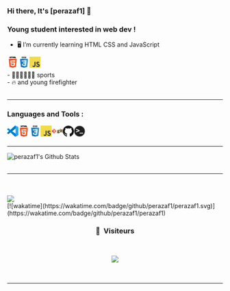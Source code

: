 ### Hi there, It's [perazaf1] 👋

### Young student interested in web dev !

- 🖥 I’m currently learning HTML CSS and JavaScript

<img align="left" alt="HTML5" width="26px" src="https://raw.githubusercontent.com/github/explore/80688e429a7d4ef2fca1e82350fe8e3517d3494d/topics/html/html.png" />
<img align="left" alt="CSS3" width="26px" src="https://raw.githubusercontent.com/github/explore/80688e429a7d4ef2fca1e82350fe8e3517d3494d/topics/css/css.png" />
<img align="left" alt="JavaScript" width="26px" src="https://raw.githubusercontent.com/github/explore/80688e429a7d4ef2fca1e82350fe8e3517d3494d/topics/javascript/javascript.png"/>

<br/>
<br/>
- 🏊‍♂️🚴‍♂️🏃‍♂️ sports
<br/>
- 🔥 and young firefighter

<br/>
<br/>

---

### Languages and Tools :

<img align="left" alt="Visual Studio Code" width="26px" src="https://raw.githubusercontent.com/github/explore/80688e429a7d4ef2fca1e82350fe8e3517d3494d/topics/visual-studio-code/visual-studio-code.png" />
<img align="left" alt="HTML5" width="26px" src="https://raw.githubusercontent.com/github/explore/80688e429a7d4ef2fca1e82350fe8e3517d3494d/topics/html/html.png" />
<img align="left" alt="CSS3" width="26px" src="https://raw.githubusercontent.com/github/explore/80688e429a7d4ef2fca1e82350fe8e3517d3494d/topics/css/css.png" />
<img align="left" alt="JavaScript" width="26px" src="https://raw.githubusercontent.com/github/explore/80688e429a7d4ef2fca1e82350fe8e3517d3494d/topics/javascript/javascript.png" />
<img align="left" alt="Git" width="26px" src="https://raw.githubusercontent.com/github/explore/80688e429a7d4ef2fca1e82350fe8e3517d3494d/topics/git/git.png" />
<img align="left" alt="GitHub" width="26px" src="https://raw.githubusercontent.com/github/explore/78df643247d429f6cc873026c0622819ad797942/topics/github/github.png" />
<img align="left" alt="Terminal" width="26px" src="https://raw.githubusercontent.com/github/explore/80688e429a7d4ef2fca1e82350fe8e3517d3494d/topics/terminal/terminal.png" />

<br/>
<br/>

---

<img align="center" alt="perazaf1's Github Stats" src="https://github-readme-stats.vercel.app/api?username=perazaf1&show_icons=true&hide_border=false&border_radius=20px&bg_color=22272E&text_color=ADBAC7&title_color=ADBAC7"
/>
<br/>
<br/>

---
<br/>
<br/>
<img height="150em" align="center" src="https://github-readme-stats-eight-theta.vercel.app/api/top-langs/?username=perazaf1&layout=compact&langs_count=8&theme=react&locale=fr"/>

<br/>
[![wakatime](https://wakatime.com/badge/github/perazaf1/perazaf1.svg)](https://wakatime.com/badge/github/perazaf1/perazaf1)

### <p align="center">👀 &nbsp;Visiteurs</p>

<br>
<p align="center">
  <img src="https://profile-counter.glitch.me/perazaf1/count.svg" />
</p>
<br>


---

